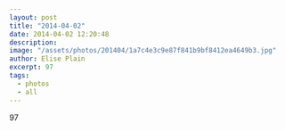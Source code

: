 ```yaml
---
layout: post
title: "2014-04-02"
date: 2014-04-02 12:20:48
description: 
image: "/assets/photos/201404/1a7c4e3c9e87f841b9bf8412ea4649b3.jpg"
author: Elise Plain
excerpt: 97
tags: 
  - photos
  - all
---
```


97
<p></p>
